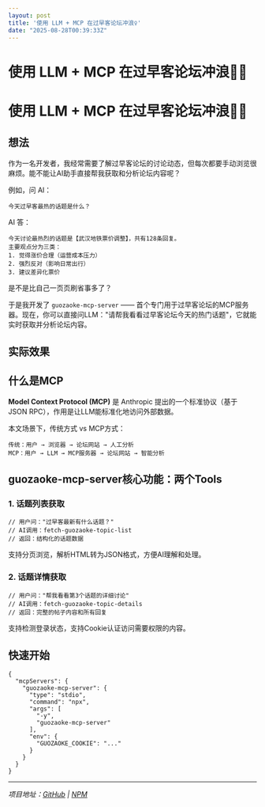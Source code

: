 ```yaml
---
layout: post
title: '使用 LLM + MCP 在过早客论坛冲浪‍♀️'
date: "2025-08-28T00:39:33Z"
---
```

使用 LLM + MCP 在过早客论坛冲浪🏄‍♀️
==========================

使用 LLM + MCP 在过早客论坛冲浪🏄‍♀️
==========================

想法
--

作为一名开发者，我经常需要了解过早客论坛的讨论动态，但每次都要手动浏览很麻烦。能不能让AI助手直接帮我获取和分析论坛内容呢？

例如，问 AI：

    今天过早客最热的话题是什么？
    

AI 答：

    今天讨论最热烈的话题是【武汉地铁票价调整】，共有128条回复。
    主要观点分为三类：
    1. 觉得涨价合理（运营成本压力）
    2. 强烈反对（影响日常出行）
    3. 建议差异化票价
    

是不是比自己一页页刷省事多了？

于是我开发了 `guozaoke-mcp-server` —— 首个专门用于过早客论坛的MCP服务器。现在，你可以直接问LLM："请帮我看看过早客论坛今天的热门话题"，它就能实时获取并分析论坛内容。

实际效果
----

什么是MCP
------

**Model Context Protocol (MCP)** 是 Anthropic 提出的一个标准协议（基于 JSON RPC），作用是让LLM能标准化地访问外部数据。

本文场景下，传统方式 vs MCP方式：

    传统：用户 → 浏览器 → 论坛网站 → 人工分析
    MCP：用户 → LLM → MCP服务器 → 论坛网站 → 智能分析
    

guozaoke-mcp-server核心功能：两个Tools
-------------------------------

### 1\. 话题列表获取

    // 用户问："过早客最新有什么话题？"
    // AI调用：fetch-guozaoke-topic-list
    // 返回：结构化的话题数据
    

支持分页浏览，解析HTML转为JSON格式，方便AI理解和处理。

### 2\. 话题详情获取

    // 用户问："帮我看看第3个话题的详细讨论"
    // AI调用：fetch-guozaoke-topic-details
    // 返回：完整的帖子内容和所有回复
    

支持检测登录状态，支持Cookie认证访问需要权限的内容。

快速开始
----

    {
      "mcpServers": {
        "guozaoke-mcp-server": {
          "type": "stdio",
          "command": "npx",
          "args": [
            "-y",
            "guozaoke-mcp-server"
          ],
          "env": {
            "GUOZAOKE_COOKIE": "..."
          }
        }
      }
    }
    

* * *

_项目地址：[GitHub](https://github.com/zhaokang555/guozaoke-mcp-server) | [NPM](https://www.npmjs.com/package/guozaoke-mcp-server)_